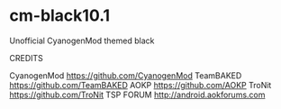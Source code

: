 cm-black10.1
============

Unofficial CyanogenMod themed black

CREDITS

CyanogenMod https://github.com/CyanogenMod
TeamBAKED https://github.com/TeamBAKED
AOKP https://github.com/AOKP
TroNit https://github.com/TroNit
TSP FORUM http://android.aokforums.com
